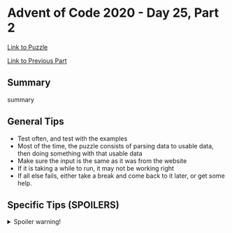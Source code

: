 # Advent of Code 2020 - Day 25, Part 2

[Link to Puzzle](https://adventofcode.com/2020/day/25#part2)

[Link to Previous Part](https://github.com/CodingAP/unofficial-aoc-syllabus/blob/main/years/2020/day25/part1.md)

## Summary
summary

## General Tips
- Test often, and test with the examples
- Most of the time, the puzzle consists of parsing data to usable data, then doing something with that usable data
- Make sure the input is the same as it was from the website
- If it is taking a while to run, it may not be working right
- If all else fails, either take a break and come back to it later, or get some help.

## Specific Tips (SPOILERS)
<details> <summary>Spoiler warning!</summary>

specific tips

</details>